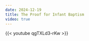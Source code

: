 ```yaml
---
date: 2024-12-19
title: The Proof for Infant Baptism
video: true
---
```



{{< youtube qgTXLd3-rKw >}}
